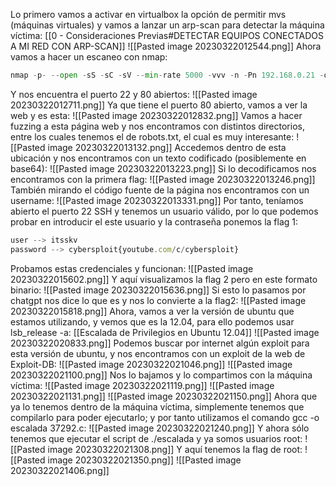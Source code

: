 Lo primero vamos a activar en virtualbox la opción de permitir mvs (máquinas virtuales) y vamos a lanzar un arp-scan para detectar la máquina víctima: [[0 - Consideraciones Previas#DETECTAR EQUIPOS CONECTADOS A MI RED CON ARP-SCAN]]
![[Pasted image 20230322012544.png]]
Ahora vamos a hacer un escaneo con nmap:
```python
nmap -p- --open -sS -sC -sV --min-rate 5000 -vvv -n -Pn 192.168.0.21 -oN escaneo
```
Y nos encuentra el puerto 22 y 80 abiertos:
![[Pasted image 20230322012711.png]]
Ya que tiene el puerto 80 abierto, vamos a ver la web y es esta:
![[Pasted image 20230322012832.png]]
Vamos a hacer fuzzing a esta página web y nos encontramos con distintos directorios, entre los cuales tenemos el de robots.txt, el cual es muy interesante:
![[Pasted image 20230322013132.png]]
Accedemos dentro de esta ubicación y nos encontramos con un texto codificado (posiblemente en base64):
![[Pasted image 20230322013223.png]]
Si lo decodificamos nos encontramos con la primera flag:
![[Pasted image 20230322013246.png]]
También mirando el código fuente de la página nos encontramos con un username:
![[Pasted image 20230322013331.png]]
Por tanto, teníamos abierto el puerto 22 SSH y tenemos un usuario válido, por lo que podemos probar en introducir el este usuario y la contraseña ponemos la flag 1:
```javascript
user --> itsskv
password --> cybersploit{youtube.com/c/cybersploit}
```
Probamos estas credenciales y funcionan:
![[Pasted image 20230322015602.png]]
Y aquí visualizamos la flag 2 pero en este formato binario:
![[Pasted image 20230322015636.png]]
Si esto lo pasamos por chatgpt nos dice lo que es y nos lo convierte a la flag2:
![[Pasted image 20230322015818.png]]
Ahora, vamos a ver la versión de ubuntu que estamos utilizando, y vemos que es la 12.04, para ello podemos usar lsb_release -a: [[Escalada de Privilegios en Ubuntu 12.04]]
![[Pasted image 20230322020833.png]]
Podemos buscar por internet algún exploit para esta versión de ubuntu, y nos encontramos con un exploit de la web de Exploit-DB:
![[Pasted image 20230322021046.png]]
![[Pasted image 20230322021100.png]]
Nos lo bajamos y lo compartimos con la máquina víctima:
![[Pasted image 20230322021119.png]]
![[Pasted image 20230322021131.png]]
![[Pasted image 20230322021150.png]]
Ahora que ya lo tenemos dentro de la máquina víctima, simplemente tenemos que compilarlo para poder ejecutarlo; y por tanto utilizamos el comando gcc -o escalada 37292.c:
![[Pasted image 20230322021240.png]]
Y ahora sólo tenemos que ejecutar el script de ./escalada y ya somos usuarios root:
![[Pasted image 20230322021308.png]]
Y aquí tenemos la flag de root:
![[Pasted image 20230322021350.png]]
![[Pasted image 20230322021406.png]]

